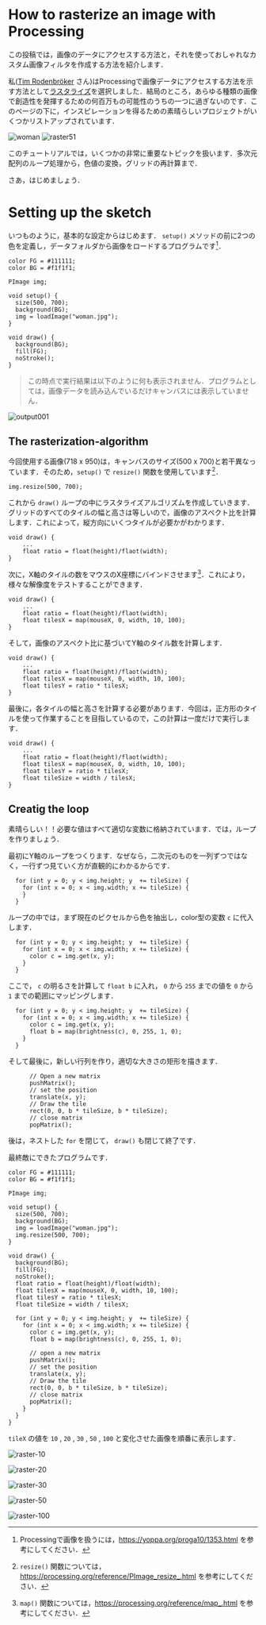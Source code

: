 # How to rasterize an image with Processing

この投稿では，画像のデータにアクセスする方法と，それを使っておしゃれなカスタム画像フィルタを作成する方法を紹介します．

私([Tim Rodenbröker](https://timrodenbroeker.de/about/) さん)はProcessingで画像データにアクセスする方法を示す方法として[ラスタライズ](https://w.wiki/6GPx)を選択しました．結局のところ，あらゆる種類の画像で創造性を発揮するための何百万もの可能性のうちの一つに過ぎないのです．このページの下に，インスピレーションを得るための素晴らしいプロジェクトがいくつかリストアップされています．

![woman](../image/woman.jpg)
![raster51](../image/raster51-731x1024.png)

このチュートリアルでは，いくつかの非常に重要なトピックを扱います．多次元配列のループ処理から，色値の変換，グリッドの再計算まで．

さあ，はじめましょう．

# Setting up the sketch

いつものように，基本的な設定からはじめます． `setup()` メソッドの前に2つの色を定義し，データフォルダから画像をロードするプログラムです[^1]．

```Processing
color FG = #111111;
color BG = #f1f1f1;

PImage img;

void setup() {
  size(500, 700);
  background(BG);
  img = loadImage("woman.jpg");
}

void draw() {
  background(BG);
  fill(FG);
  noStroke();
}
```

> この時点で実行結果は以下のように何も表示されません．プログラムとしては，画像データを読み込んでいるだけキャンバスには表示していません．

![output001](../ImageRasterize/output001.png)

## The rasterization-algorithm

今回使用する画像(718 x 950)は，キャンバスのサイズ(500 x 700)と若干異なっています．そのため，`setup()` で `resize()` 関数を使用しています[^2]．

```Processing
img.resize(500, 700);
```

これから `draw()` ループの中にラスタライズアルゴリズムを作成していきます．グリッドのすべてのタイルの幅と高さは等しいので，画像のアスペクト比を計算します．これによって，縦方向にいくつタイルが必要かがわかります．

```Processing
void draw() {
    ...
    float ratio = float(height)/flaot(width);
}
```
次に，X軸のタイルの数をマウスのX座標にバインドさせます[^3]．これにより，様々な解像度をテストすることができます．

```Processing
void draw() {
    ...
    float ratio = float(height)/flaot(width);
    float tilesX = map(mouseX, 0, width, 10, 100);
}
```

そして，画像のアスペクト比に基づいてY軸のタイル数を計算します．

```Processing
void draw() {
    ...
    float ratio = float(height)/flaot(width);
    float tilesX = map(mouseX, 0, width, 10, 100);
    float tilesY = ratio * tilesX;
}
```

最後に，各タイルの幅と高さを計算する必要があります．今回は，正方形のタイルを使って作業することを目指しているので，この計算は一度だけで実行します．

```Processing
void draw() {
    ...
    float ratio = float(height)/flaot(width);
    float tilesX = map(mouseX, 0, width, 10, 100);
    float tilesY = ratio * tilesX;
    float tileSize = width / tilesX;
}
```

## Creatig the loop

素晴らしい！！必要な値はすべて適切な変数に格納されています．では，ループを作りましょう．

最初にY軸のループをつくります．なぜなら，二次元のものを一列ずつではなく，一行ずつ見ていく方が直観的にわかるからです．

```Processing
  for (int y = 0; y < img.height; y  += tileSize) {
    for (int x = 0; x < img.width; x += tileSize) {
    }
  }
```

ループの中では，まず現在のピクセルから色を抽出し，color型の変数 `c` に代入します．

```Processing
  for (int y = 0; y < img.height; y  += tileSize) {
    for (int x = 0; x < img.width; x += tileSize) {
      color c = img.get(x, y);
    }
  }
```

ここで， `c` の明るさを計算して `float b` に入れ， `0` から `255` までの値を `0` から `1` までの範囲にマッピングします．

```Processing
  for (int y = 0; y < img.height; y  += tileSize) {
    for (int x = 0; x < img.width; x += tileSize) {
      color c = img.get(x, y);
      float b = map(brightness(c), 0, 255, 1, 0);
    }
  }
```

そして最後に，新しい行列を作り，適切な大きさの矩形を描きます．

```Processing
      // Open a new matrix
      pushMatrix();
      // set the position
      translate(x, y);
      // Draw the tile
      rect(0, 0, b * tileSize, b * tileSize);
      // close matrix
      popMatrix();
```

後は，ネストした `for` を閉じて， `draw()` も閉じて終了です．

最終敵にできたプログラムです．

```Processing
color FG = #111111;
color BG = #f1f1f1;

PImage img;

void setup() {
  size(500, 700);
  background(BG);
  img = loadImage("woman.jpg");
  img.resize(500, 700);
}

void draw() {
  background(BG);
  fill(FG);
  noStroke();
  float ratio = float(height)/float(width);
  float tilesX = map(mouseX, 0, width, 10, 100);
  float tilesY = ratio * tilesX;
  float tileSize = width / tilesX;
  
  for (int y = 0; y < img.height; y  += tileSize) {
    for (int x = 0; x < img.width; x += tileSize) {
      color c = img.get(x, y);
      float b = map(brightness(c), 0, 255, 1, 0);
      
      // open a new matrix
      pushMatrix();
      // set the position
      translate(x, y);
      // Draw the tile
      rect(0, 0, b * tileSize, b * tileSize);
      // close matrix
      popMatrix();
    }
  } 
}
```

`tileX` の値を `10` , `20` , `30` , `50` , `100` と変化させた画像を順番に表示します．

![raster-10](../ImageRasterize/raster-10.png)

![raster-20](../ImageRasterize/raster-20.png)

![raster-30](../ImageRasterize/raster-30.png)

![raster-50](../ImageRasterize/raster-50.png)

![raster-100](../ImageRasterize/raster-100.png)


[^1]: Processingで画像を扱うには，https://yoppa.org/proga10/1353.html を参考にしてください．

[^2]: `resize()` 関数については，https://processing.org/reference/PImage_resize_.html を参考にしてください．

[^3]: `map()` 関数については，https://processing.org/reference/map_.html を参考にしてください．